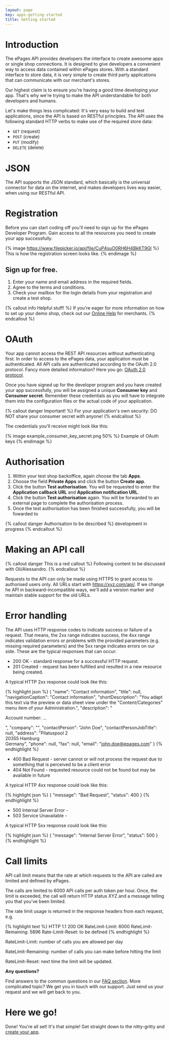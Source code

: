 ```yaml
---
layout: page
key: apps-getting-started
title: Getting started
---
```


# Introduction

The ePages API provides developers the interface to create awesome apps or single shop connections. It is designed to give developers a convenient way to access data contained within ePages stores. With a standard interface to store data, it is very simple to create third party applications that can communicate with our merchant's stores.

Our highest claim is to ensure you're having a good time developing your app. That's why we're trying to make the API understandable for both developers and humans.

Let's make things less complicated: It's very easy to build and test applications, since the API is based on RESTful principles. The API uses the following standard HTTP verbs to make use of the required store data:

  * `GET` (request)
  * `POST` (create)
  * `PUT` (modify)
  * `DELETE` (delete)

# JSON

The API supports the JSON standard, which basically is the universal connector for data on the internet, and makes developers lives way easier, when using our RESTful API.

# Registration

Before you can start coding off you'll need to sign up for the ePages Developer Program. Gain access to all the resources you need to create your app successfully.

{% image https://www.filepicker.io/api/file/CuP4suO0RH6H4BkKT9GI %}
This is how the registration screen looks like.
{% endimage %}

## Sign up for free.

1. Enter your name and email address in the required fields.
2. Agree to the terms and conditions.
3. Check your mailbox for the login details from your registration and create a test shop.

{% callout info Helpful stuff! %}
  If you're eager for more information on how to set up your demo shop, check out our [Online Help](https://www.online-help-center.com/) for merchants.
{% endcallout %}

# OAuth

Your app cannot access the REST API resources without authenticating first. In order to access to the ePages data, your application must be authenticated.
All API calls are authenticated according to the OAuth 2.0 protocol. Fancy more detailed information? Here you go: [OAuth 2.0 protocol](https://tools.ietf.org/html/rfc6749).

Once you have signed up for the developer program and you have created your app successfully, you will be assigned a unique **Consumer key** and **Consumer secret**. Remember these credentials as you will have to integrate them into the configuration files or the actual code of your application.

{% callout danger Important! %}
For your application's own security: DO NOT share your consumer secret with anyone!
{% endcallout %}

The credentials you'll receive might look like this:

{% image example_consumer_key_secret.png 50% %}
Example of OAuth keys
{% endimage %}

# Authorisation

1. Within your test shop backoffice, again choose the tab **Apps**.
2. Choose the field **Private Apps** and click the button **Create app**.
3. Click the button **Test authorisation**. You will be requested to enter the **Application callback URL** and **Application notification URL**.
4. Click the button **Test authorisation** again. You will be forwarded to an external page to complete the authorisation process.
5. Once the test authorisation has been finished successfully, you will be fowarded to

{% callout danger Authorisation to be described %}
  development in progress
{% endcallout %}

# Making an API call

{% callout danger This is a red callout %}
Following content to be discussed with Oli/Alessandro.
{% endcallout %}

Requests to the API can only be made using HTTPS to grant access to authorised users only.
All URLs start with https://xyz.com/api/. If we change he API in backward-incompatible ways, we'll add a version marker and maintain stable support for the old URLs.

# Error handling

The API uses HTTP response codes to indicate success or failure of a request. That means, the 2xx range indicates success, the 4xx range indicates validation errors or problems with the provided parameters (e.g. missing required parameters) and the 5xx range indicates errors on our side.
These are the typical responses that can occur:

* 200 OK - standard response for a successful HTTP request.
* 201 Created - request has been fulfilled and resulted in a new resource being created.

A typical HTTP 2xx response could look like this:

{% highlight json %}
{
    "name": "Contact information",
    "title": null,
    "navigationCaption": "Contact information",
    "shortDescription": "You adapt this text via the preview or data sheet view under the &quot;Content/Categories&quot; menu item of your Administration.",
    "description": "<p>Account number: ...<p/>",
    "company": "",
    "contactPerson": "John Doe",
    "contactPersonJobTitle": null,
    "address": "Pilatuspool 2<br />20355 Hamburg<br />Germany",
    "phone": null,
    "fax": null,
    "email": "john.doe@epages.com"
}
{% endhighlight %}

* 400 Bad Request - server cannot or will not process the request due to something that is perceived to be a client error
* 404 Not Found - requested resource could not be found but may be available in future

A typical HTTP 4xx response could look like this:

{% highlight json %}
{
  "message": "Bad Request",
  "status": 400
}
{% endhighlight %}

* 500 Internal Server Error -
* 503 Service Unavailable -

A typical HTTP 5xx response could look like this:

{% highlight json %}
{
  "message": "Internal Server Error",
  "status": 500
}
{% endhighlight %}

# Call limits


API call limit means that the rate at which requests to the API are called are limited and defined by ePages.

The calls are limited to 6000 API calls per auth token per hour. Once, the limit is exceeded, the call will return HTTP status XYZ and a message telling you that you've been limited.

The rate limit usage is returned in the response headers from each request, e.g.

{% highlight text %}
HTTP 1.1 200 OK
RateLimit-Limit: 6000
RateLimit-Remaining: 5896
Rate-Limit-Reset: to be defined
{% endhighlight %}

RateLimit-Limit: number of calls you are allowed per day

RateLimit-Remaining: number of calls you can make before hitting the limit

RateLimit-Reset: next time the limit will be updated.


**Any questions?**

Find answers to the common questions in our [FAQ section](page:faq). More complicated topic? We get you in touch with our support. Just send us your request and we will get back to you.

# Here we go!

Done! You're all set! It's that simple! Get straight down to the nitty-gritty and [create your app](page:apps-develop-app#create-an-app).
